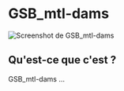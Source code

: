 GSB_mtl-dams
========

![Screenshot de GSB_mtl-dams](https://raw.githubusercontent.com/mectrankil78700/GSB_mtl-dams/master/screeshot.jpg "Screenshot de GSB_mtl-dams")

## Qu'est-ce que c'est ?
GSB_mtl-dams ...